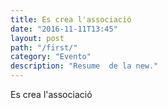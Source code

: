 ```yaml
---
title: Es crea l'associació
date: "2016-11-11T13:45"
layout: post
path: "/first/"
category: "Evento"
description: "Resume  de la new."
---
```


Es crea l'associació
